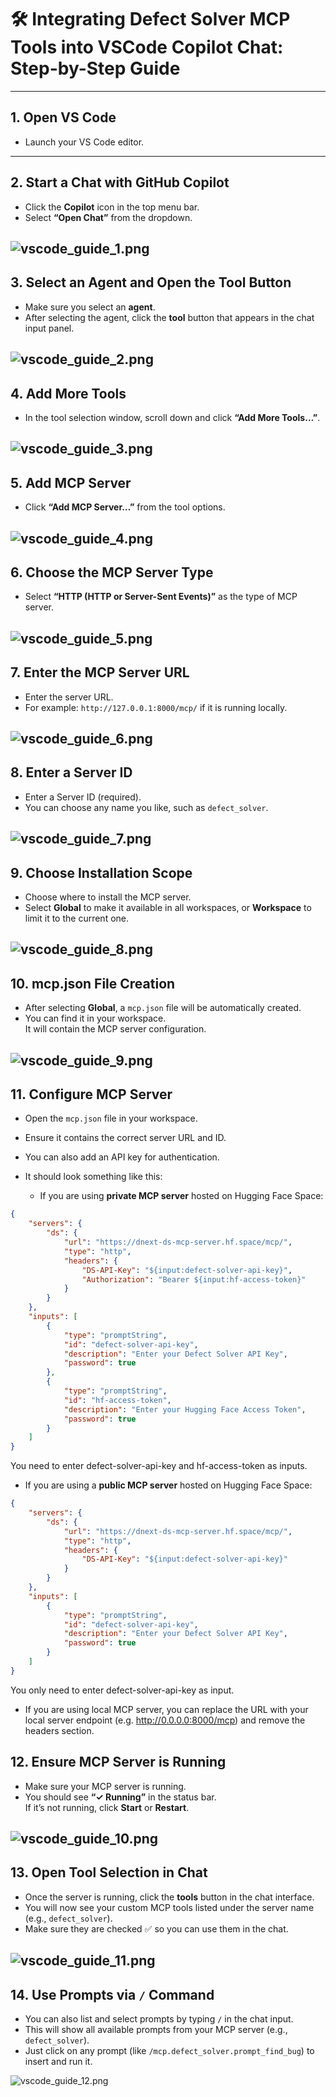 # 🛠️ Integrating Defect Solver MCP Tools into VSCode Copilot Chat: Step-by-Step Guide

---

## 1. Open VS Code

- Launch your VS Code editor.

---

## 2. Start a Chat with GitHub Copilot

- Click the **Copilot** icon in the top menu bar.
- Select **“Open Chat”** from the dropdown.

![vscode_guide_1.png](../../resources/images/vscode_guide_1.png)
---

## 3. Select an Agent and Open the Tool Button

- Make sure you select an **agent**.
- After selecting the agent, click the **tool** button that appears in the chat input panel.

![vscode_guide_2.png](../../resources/images/vscode_guide_2.png)
---

## 4. Add More Tools

- In the tool selection window, scroll down and click **“Add More Tools…”**.

![vscode_guide_3.png](../../resources/images/vscode_guide_3.png)
---

## 5. Add MCP Server

- Click **“Add MCP Server…”** from the tool options.

![vscode_guide_4.png](../../resources/images/vscode_guide_4.png)
---

## 6. Choose the MCP Server Type

- Select **“HTTP (HTTP or Server-Sent Events)”** as the type of MCP server.

![vscode_guide_5.png](../../resources/images/vscode_guide_5.png)
---

## 7. Enter the MCP Server URL

- Enter the server URL.  
- For example: `http://127.0.0.1:8000/mcp/` if it is running locally.

![vscode_guide_6.png](../../resources/images/vscode_guide_6.png)
---

## 8. Enter a Server ID

- Enter a Server ID (required).
- You can choose any name you like, such as `defect_solver`.

![vscode_guide_7.png](../../resources/images/vscode_guide_7.png)
---

## 9. Choose Installation Scope

- Choose where to install the MCP server.
- Select **Global** to make it available in all workspaces, or **Workspace** to limit it to the current one.

![vscode_guide_8.png](../../resources/images/vscode_guide_8.png)
---

## 10. mcp.json File Creation

- After selecting **Global**, a `mcp.json` file will be automatically created.
- You can find it in your workspace.  
  It will contain the MCP server configuration.

![vscode_guide_9.png](../../resources/images/vscode_guide_9.png)
---

## 11. Configure MCP Server
- Open the `mcp.json` file in your workspace.
- Ensure it contains the correct server URL and ID.
- You can also add an API key for authentication.
- It should look something like this:

  * If you are using **private MCP server** hosted on Hugging Face Space:
  
```json
{
    "servers": {        
        "ds": {
            "url": "https://dnext-ds-mcp-server.hf.space/mcp/",
            "type": "http",
            "headers": {
                "DS-API-Key": "${input:defect-solver-api-key}",
                "Authorization": "Bearer ${input:hf-access-token}"
            }
        }
    },
    "inputs": [
        {
            "type": "promptString",
            "id": "defect-solver-api-key",
            "description": "Enter your Defect Solver API Key",
            "password": true
        },
        {
            "type": "promptString",
            "id": "hf-access-token",
            "description": "Enter your Hugging Face Access Token",
            "password": true  
        }
    ]
}

```
You need to enter defect-solver-api-key and hf-access-token as inputs.

  * If you are using a **public MCP server** hosted on Hugging Face Space:




```json
{
    "servers": {
        "ds": {
            "url": "https://dnext-ds-mcp-server.hf.space/mcp/",
            "type": "http",
            "headers": {
                "DS-API-Key": "${input:defect-solver-api-key}"
            }
        }
    },
    "inputs": [
        {
            "type": "promptString",
            "id": "defect-solver-api-key",
            "description": "Enter your Defect Solver API Key",
            "password": true
        }
    ]
}
```   
You only need to enter defect-solver-api-key as input.
- If you are using local MCP server, you can replace the URL with your local server endpoint (e.g. http://0.0.0.0:8000/mcp)  and remove the headers section.


## 12. Ensure MCP Server is Running

- Make sure your MCP server is running.
- You should see **“✓ Running”** in the status bar.  
  If it’s not running, click **Start** or **Restart**.

![vscode_guide_10.png](../../resources/images/vscode_guide_10.png)
---

## 13. Open Tool Selection in Chat

- Once the server is running, click the **tools** button in the chat interface.
- You will now see your custom MCP tools listed under the server name (e.g., `defect_solver`).
- Make sure they are checked ✅ so you can use them in the chat.

![vscode_guide_11.png](../../resources/images/vscode_guide_11.png)
---

## 14. Use Prompts via `/` Command

- You can also list and select prompts by typing `/` in the chat input.
- This will show all available prompts from your MCP server (e.g., `defect_solver`).
- Just click on any prompt (like `/mcp.defect_solver.prompt_find_bug`) to insert and run it.

![vscode_guide_12.png](../../resources/images/vscode_guide_12.png)